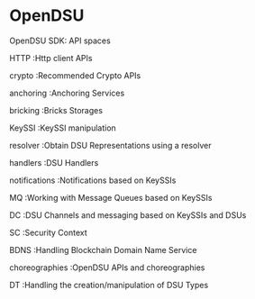 # OpenDSU
OpenDSU SDK: API spaces


HTTP            :Http client APIs

crypto          :Recommended Crypto APIs

anchoring       :Anchoring Services

bricking        :Bricks Storages

KeySSI          :KeySSI manipulation

resolver        :Obtain DSU Representations using a resolver

handlers        :DSU Handlers

notifications   :Notifications based on KeySSIs

MQ              :Working with Message Queues based on KeySSIs

DC              :DSU  Channels and messaging  based on KeySSIs and DSUs

SC              :Security Context

BDNS            :Handling Blockchain Domain Name Service

choreographies  :OpenDSU APIs and choreographies

DT              :Handling the creation/manipulation of DSU Types
